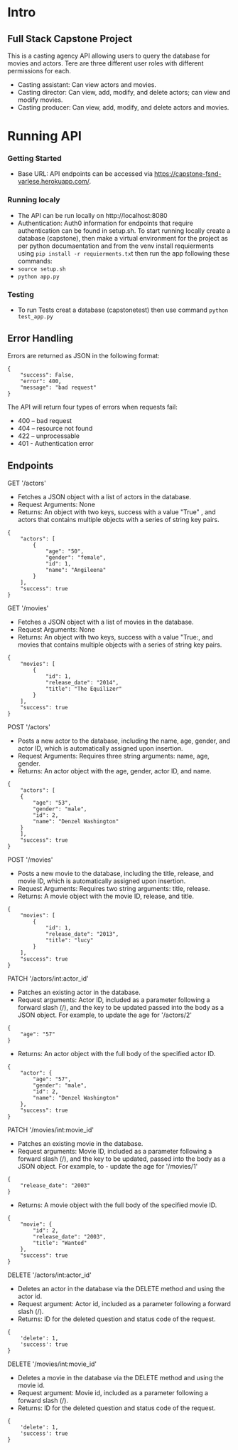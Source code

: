 # Intro
## Full Stack Capstone Project

This  is a casting agency API allowing users to query the database for movies and actors.
Tere are three different user roles with different permissions for each.

- Casting assistant: Can view actors and movies.
- Casting director: Can view, add, modify, and delete actors; can view and modify movies.
- Casting producer: Can view, add, modify, and delete actors and movies.






# Running API

### Getting Started
- Base URL: API endpoints can be accessed via https://capstone-fsnd-varlese.herokuapp.com/.
### Running localy
- The API can be run locally on http://localhost:8080  
- Authentication: Auth0 information for endpoints that require authentication can be found in setup.sh.
To start running locally create a database (capstone), then make a virtual environment for the project as per python documaentation and from the venv install requierments using `pip install -r requierments.tx`t then run the app following these commands: 
- `source setup.sh`
- `python app.py`
### Testing
 - To run Tests creat a database (capstonetest) then use command `python test_app.py`

## Error Handling
Errors are returned as JSON in the following format:
``` 
{
    "success": False,
    "error": 400,
    "message": "bad request"
}
```
The API will return four types of errors when requests fail:

- 400 – bad request
- 404 – resource not found
- 422 – unprocessable
- 401 - Authentication error

## Endpoints

GET '/actors'

- Fetches a JSON object with a list of actors in the database.
- Request Arguments: None
- Returns: An object with two keys, success with a value "True" , and actors that contains multiple objects with a series of string key pairs.
```
{
    "actors": [
        {
            "age": "50",
            "gender": "female",
            "id": 1,
            "name": "Angileena"
        }
    ],
    "success": true
}
```

GET '/movies'

- Fetches a JSON object with a list of movies in the database.
- Request Arguments: None
- Returns: An object with two keys, success with a value "True:, and movies that contains multiple objects with a series of string key pairs.
```	
{
    "movies": [
        {
            "id": 1,
            "release_date": "2014",
            "title": "The Equilizer"
        }
    ],
    "success": true
}
```
POST '/actors'

- Posts a new actor to the database, including the name, age, gender, and actor ID, which is automatically assigned upon insertion.
- Request Arguments: Requires three string arguments: name, age, gender.
- Returns: An actor object with the age, gender, actor ID, and name.
```
{
    "actors": [
	{
        "age": "53",
        "gender": "male",
        "id": 2,
        "name": "Denzel Washington"
   	}
    ],
    "success": true
}
```
POST '/movies'

- Posts a new movie to the database, including the title, release, and movie ID, which is automatically assigned upon insertion.
- Request Arguments: Requires two string arguments: title, release.
- Returns: A movie object with the movie ID, release, and title.
```
{
    "movies": [
        {
            "id": 1,
            "release_date": "2013",
            "title": "lucy"
        }
    ],
    "success": true
}
```
PATCH '/actors/int:actor_id'

- Patches an existing actor in the database.
- Request arguments: Actor ID, included as a parameter following a forward slash (/), and the key to be updated passed into the body as a JSON object. For example, to update the age for '/actors/2'
```
{
	"age": "57"
}
```
- Returns: An actor object with the full body of the specified actor ID.
```
{
    "actor": {
        "age": "57",
        "gender": "male",
        "id": 2,
        "name": "Denzel Washington"
    },
    "success": true
}
```
PATCH '/movies/int:movie_id'

- Patches an existing movie in the database.
- Request arguments: Movie ID, included as a parameter following a forward slash (/), and the key to be updated, passed into the body as a JSON object. For example, to - update the age for '/movies/1'
```
{
	"release_date": "2003"
}
```
- Returns: A movie object with the full body of the specified movie ID.
```
{
    "movie": {
        "id": 2,
        "release_date": "2003",
        "title": "Wanted"
    },
    "success": true
}
```
DELETE '/actors/int:actor_id'

- Deletes an actor in the database via the DELETE method and using the actor id.
- Request argument: Actor id, included as a parameter following a forward slash (/).
- Returns: ID for the deleted question and status code of the request.
```
{
	'delete': 1,
	'success': true
}
```
DELETE '/movies/int:movie_id'

- Deletes a movie in the database via the DELETE method and using the movie id.
- Request argument: Movie id, included as a parameter following a forward slash (/).
- Returns: ID for the deleted question and status code of the request.
```
{
	'delete': 1,
	'success': true
}
```



